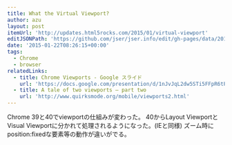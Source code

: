 ```yaml
---
title: What the Virtual Viewport?
author: azu
layout: post
itemUrl: 'http://updates.html5rocks.com/2015/01/virtual-viewport'
editJSONPath: 'https://github.com/jser/jser.info/edit/gh-pages/data/2015/01/index.json'
date: '2015-01-22T08:26:15+00:00'
tags:
  - Chrome
  - browser
relatedLinks:
  - title: Chrome Viewports - Google スライド
    url: 'https://docs.google.com/presentation/d/1nJvJqL2dw5STi5FFpR6tP371vSpDWWs5Beksbfitpzc/present'
  - title: A tale of two viewports — part two
    url: 'http://www.quirksmode.org/mobile/viewports2.html'
---
```

Chrome 39と40でviewportの仕組みが変わった。
40からLayout ViewportとVisual Viewportに分かれて処理されるようになった。(IEと同様)
ズーム時にposition:fixedな要素等の動作が違いがでる。

